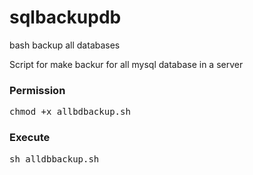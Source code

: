 # sqlbackupdb
bash backup all databases

Script for make backur for all  mysql database in a server

<h3>Permission</h3>
<pre>
chmod +x allbdbackup.sh
</pre>

<h3>Execute</h3>
<pre>
sh alldbbackup.sh
</pre>

